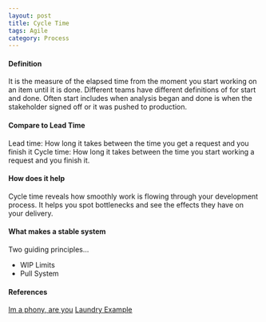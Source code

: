 ```yaml
---
layout: post
title: Cycle Time
tags: Agile
category: Process
---
```

#### Definition ####

It is the measure of the elapsed time from the moment you start working on an item until it is done.
Different teams have different definitions of for start and done. Often start includes when analysis began and done is when the stakeholder signed off or it was pushed to production.

#### Compare to Lead Time ####

Lead time:  How long it takes between the time you get a request and you finish it
Cycle time:  How long it takes between the time you start working a request and you finish it.

#### How does it help ####

Cycle time reveals how smoothly work is flowing through your development process. It helps you spot bottlenecks and see the effects they have on your delivery.

#### What makes a stable system ####

Two guiding principles...
- WIP Limits  
- Pull System  

#### References ####

[Im a phony, are you](http://www.hanselman.com/blog/ImAPhonyAreYou.aspx)
[Laundry Example ](http://hbswk.hbs.edu/archive/1460.html)
